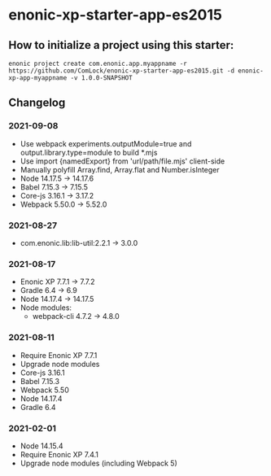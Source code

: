 # enonic-xp-starter-app-es2015

## How to initialize a project using this starter:

	enonic project create com.enonic.app.myappname -r https://github.com/ComLock/enonic-xp-starter-app-es2015.git -d enonic-xp-app-myappname -v 1.0.0-SNAPSHOT

## Changelog

### 2021-09-08

* Use webpack experiments.outputModule=true and output.library.type=module to build *.mjs
* Use import {namedExport} from 'url/path/file.mjs' client-side
* Manually polyfill Array.find, Array.flat and Number.isInteger
* Node 14.17.5 -> 14.17.6
* Babel 7.15.3 -> 7.15.5
* Core-js 3.16.1 -> 3.17.2
* Webpack 5.50.0 -> 5.52.0

### 2021-08-27

* com.enonic.lib:lib-util:2.2.1 -> 3.0.0

### 2021-08-17

* Enonic XP 7.7.1 -> 7.7.2
* Gradle 6.4 -> 6.9
* Node 14.17.4 -> 14.17.5
* Node modules:
  * webpack-cli 4.7.2 -> 4.8.0

### 2021-08-11

* Require Enonic XP 7.7.1
* Upgrade node modules
* Core-js 3.16.1
* Babel 7.15.3
* Webpack 5.50
* Node 14.17.4
* Gradle 6.4

### 2021-02-01

* Node 14.15.4
* Require Enonic XP 7.4.1
* Upgrade node modules (including Webpack 5)
